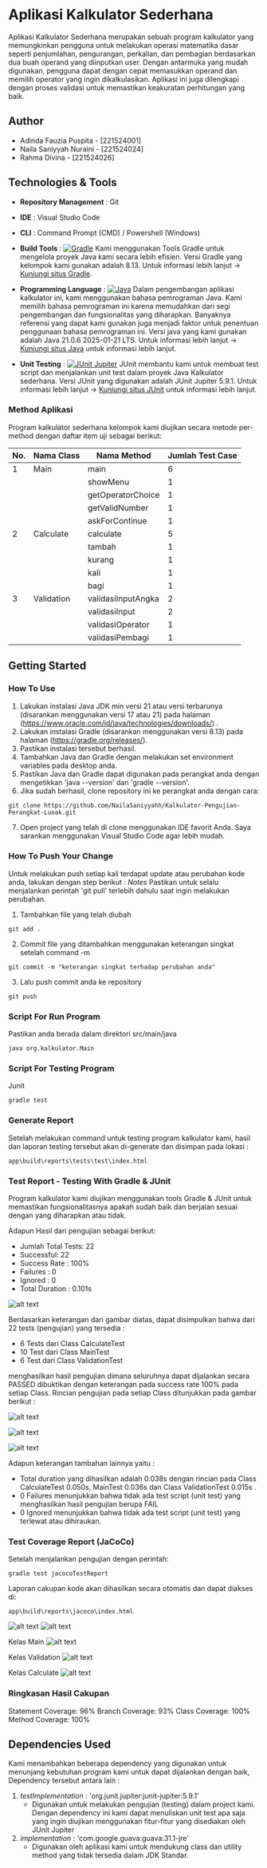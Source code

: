 # Aplikasi Kalkulator Sederhana
Aplikasi Kalkulator Sederhana merupakan sebuah program kalkulator yang memungkinkan pengguna untuk melakukan operasi matematika dasar seperti penjumlahan, pengurangan, perkalian, dan pembagian berdasarkan dua buah operand yang diinputkan user. Dengan antarmuka yang mudah digunakan, pengguna dapat dengan cepat memasukkan operand dan memilih operator yang ingin dikalkulasikan. Aplikasi ini juga dilengkapi dengan proses validasi untuk memastikan keakuratan perhitungan yang baik.


## Author 
* Adinda Fauzia Puspita - [221524001]
* Naila Saniyyah Nuraini - [221524024]
* Rahma Divina - [221524026]

## Technologies & Tools 
* **Repository Management** : Git
* **IDE** : Visual Studio Code
* **CLI** : Command Prompt (CMD) / Powershell (Windows)
* **Build Tools** : [![Gradle](https://img.shields.io/badge/Gradle-8.13-blue)](https://gradle.org/)
  Kami menggunakan Tools Gradle untuk mengelola proyek Java kami secara lebih efisien. 
  Versi Gradle yang kelompok kami gunakan adalah 8.13. 
  Untuk informasi lebih lanjut -> [Kunjungi situs Gradle](https://gradle.org/).

* **Programming Language** : [![Java](https://img.shields.io/badge/Java-21.0.6%202025--01--21%20LTS-red)](https://www.java.com/)
  Dalam pengembangan aplikasi kalkulator ini, kami menggunakan bahasa pemrograman Java. 
  Kami memilih bahasa pemrograman ini karena memudahkan dari segi pengembangan dan fungsionalitas yang diharapkan. Banyaknya referensi yang dapat kami gunakan juga menjadi faktor untuk penentuan penggunaan bahasa pemrograman ini.
  Versi java yang kami gunakan adalah Java 21.0.6 2025-01-21 LTS. 
  Untuk informasi lebih lanjut -> [Kunjungi situs Java](https://www.java.com/) untuk informasi lebih lanjut.

* **Unit Testing** : [![JUnit Jupiter](https://img.shields.io/badge/JUnit%20Jupiter-5.9.1-green)](https://junit.org/)
  JUnit membantu kami untuk membuat test script dan menjalankan unit test dalam proyek Java Kalkulator sederhana. 
  Versi JUnit yang digunakan adalah JUnit Jupiter 5.9.1. 
  Untuk informasi lebih lanjut -> [Kunjungi situs JUnit](https://junit.org/) untuk informasi lebih lanjut.

### Method Aplikasi
Program kalkulator sederhana kelompok kami diujikan secara metode per-method dengan daftar item uji sebagai berikut:

| No. | Nama Class          | Nama Method         | Jumlah Test Case |
| --- | ------------------- | ------------------- | ---------------- |
| 1   | Main                | main                | 6                |
|     |                     | showMenu            | 1                |
|     |                     | getOperatorChoice   | 1                |
|     |                     | getValidNumber      | 1                |
|     |                     | askForContinue      | 1                |
| 2   | Calculate           | calculate           | 5                |
|     |                     | tambah              | 1                |
|     |                     | kurang              | 1                |
|     |                     | kali                | 1                |
|     |                     | bagi                | 1                |
| 3   | Validation          | validasiInputAngka  | 2                |
|     |                     | validasiInput       | 2                |
|     |                     | validasiOperator    | 1                |
|     |                     | validasiPembagi     | 1                |

## Getting Started 
### How To Use
1. Lakukan instalasi Java JDK min versi 21 atau versi terbarunya (disarankan menggunakan versi 17 atau 21) pada halaman (https://www.oracle.com/id/java/technologies/downloads/) .
2. Lakukan instalasi Gradle (disarankan menggunakan versi 8.13) pada halaman (https://gradle.org/releases/).
3. Pastikan instalasi tersebut berhasil.
4. Tambahkan Java dan Gradle dengan melakukan set environment variables pada desktop anda.
5. Pastikan Java dan Gradle dapat digunakan pada perangkat anda dengan mengetikkan 'java --version' dan 'gradle --version'.
6. Jika sudah berhasil, clone repository ini ke perangkat anda dengan cara:
```
git clone https://github.com/NailaSaniyyahh/Kalkulator-Pengujian-Perangkat-Lunak.git
```
7. Open project yang telah di clone menggunakan IDE favorit Anda. Saya sarankan menggunakan Visual Studio Code agar lebih mudah.

### How To Push Your Change
Untuk melakukan push setiap kali terdapat update atau perubahan kode anda, lakukan dengan step berikut : 
*Notes* Pastikan untuk selalu menjalankan perintah 'git pull' terlebih dahulu saat ingin melakukan perubahan.

1. Tambahkan file yang telah diubah 
```
git add .
```
2. Commit file yang ditambahkan menggunakan keterangan singkat setelah command -m 
```
git commit -m "keterangan singkat terhadap perubahan anda"
```
3. Lalu push commit anda ke repository 
```
git push 
```

### Script For Run Program
Pastikan anda berada dalam direktori src/main/java
```
java org.kalkulator.Main 
```
### Script For Testing Program   
Junit
```
gradle test
```

### Generate Report
Setelah melakukan command untuk testing program kalkulator kami, hasil dan laporan testing tersebut akan di-generate dan disimpan pada lokasi :
```
app\build\reports\tests\test\index.html
```

### Test Report - Testing With Gradle & JUnit
Program kalkulator kami diujikan menggunakan tools Gradle & JUnit untuk memastikan fungsionalitasnya apakah sudah baik dan berjalan sesuai dengan yang diharapkan atau tidak. 

Adapun Hasil dari pengujian sebagai berikut:

  - Jumlah Total Tests: 22
  - Successful: 22
  - Success Rate : 100%
  - Failures : 0
  - Ignored : 0
  - Total Duration : 0.101s

  ![alt text](image.png)

Berdasarkan keterangan dari gambar diatas, dapat disimpulkan bahwa dari 22 tests (pengujian) yang tersedia :

  - 6 Tests dari Class CalculateTest
  - 10 Test dari Class MainTest
  - 6 Test dari Class ValidationTest

menghasilkan hasil pengujian dimana seluruhnya dapat dijalankan secara PASSED dibuktikan dengan keterangan pada success rate 100% pada setiap Class. Rincian pengujian pada setiap Class ditunjukkan pada gambar berikut :

![alt text](image-1.png)

![alt text](image-2.png)

![alt text](image-3.png)

Adapun keterangan tambahan lainnya yaitu :

 - Total duration yang dihasilkan adalah 0.038s dengan rincian pada Class CalculateTest 0.050s, MainTest 0.036s dan Class ValidationTest 0.015s	.
 - 0 Failures menunjukkan bahwa tidak ada test script (unit test) yang menghasilkan hasil pengujian berupa FAIL
 - 0 Ignored menunjukkan bahwa tidak ada test script (unit test) yang terlewat atau dihiraukan.

### Test Coverage Report (JaCoCo)
Setelah menjalankan pengujian dengan perintah:
```
gradle test jacocoTestReport
```
Laporan cakupan kode akan dihasilkan secara otomatis dan dapat diakses di:
```
app\build\reports\jacoco\index.html
```
![alt text](image-4.png)
![alt text](image-5.png)

Kelas Main
![alt text](image-6.png)

Kelas Validation
![alt text](image-7.png)

Kelas Calculate
![alt text](image-8.png)
### Ringkasan Hasil Cakupan
Statement Coverage: 96%
Branch Coverage: 93%
Class Coverage: 100%
Method Coverage: 100%

## Dependencies Used

Kami menambahkan beberapa dependency yang digunakan untuk menunjang kebutuhan program kami untuk dapat dijalankan dengan baik, Dependency tersebut antara lain : 
1. *testImplementation* : 'org.junit.jupiter:junit-jupiter:5.9.1'
    - Digunakan untuk melakukan pengujian (testing) dalam project kami. Dengan dependency ini kami dapat menuliskan unit test apa saja yang ingin diujikan menggunakan fitur-fitur yang disediakan oleh JUnit Jupiter
2. *implementation* : 'com.google.guava:guava:31.1-jre'
    - Digunakan oleh aplikasi kami untuk mendukung class dan utility method yang tidak tersedia dalam JDK Standar. 
